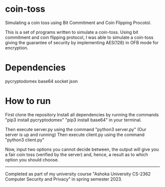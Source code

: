 # coin-toss
Simulating a coin toss using Bit Commitment and Coin Flipping Procotol.

This is a set of programs written to simulate a coin-toss.
Using bit commitment and coin flipping protocol, I was able to simulate a coin-toss
giving the guarantee of security by implementing AES(128) in OFB mode for encryption.

# Dependencies

pycryptodomex
base64
socket
json

# How to run

First clone the repository
Install all dependencies by running the commands
"pip3 install pycryptodomex"
"pip3 install base64"
in your terminal.

Then execute server.py using the command "python3 server.py"
(Our server is up and running)
Then execute client.py using the command "python3 client.py"

Now, input two options you cannot decide between, the output will give you a fair coin toss (verified by the server)
and, hence, a result as to which option you should choose.

---------------------------------------------------------------------------

Completed as part of my university course "Ashoka University CS-2362 Computer Security and Privacy" in spring semester 2023.
